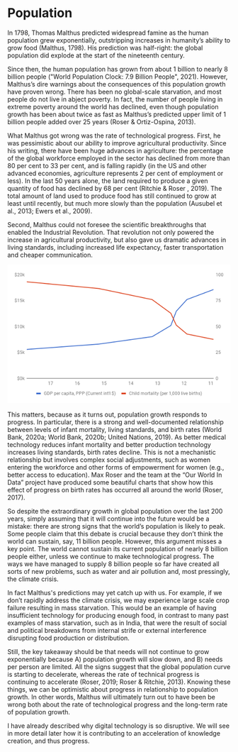 # Population

In 1798, Thomas Malthus predicted widespread famine as the human population grew exponentially, outstripping increases in humanity’s ability to grow food (Malthus, 1798). His prediction was half-right: the global population did explode at the start of the nineteenth century.
 
Since then, the human population has grown from about 1 billion to nearly 8 billion people ("World Population Clock: 7.9 Billion People", 2021). However, Malthus’s dire warnings about the consequences of this population growth have proven wrong. There has been no global-scale starvation, and most people do not live in abject poverty. In fact, the number of people living in extreme poverty around the world has declined, even though population growth has been about twice as fast as Malthus’s predicted upper limit of 1 billion people added over 25 years (Roser & Ortiz-Ospina, 2013). 

What Malthus got wrong was the rate of technological progress. First, he was pessimistic about our ability to improve agricultural productivity. Since his writing, there have been huge advances in agriculture: the percentage of the global workforce employed in the sector has declined from more than 80 per cent to 33 per cent, and is falling rapidly (in the US and other advanced economies, agriculture represents 2 per cent of employment or less). In the last 50 years alone, the land required to produce a given quantity of food has declined by 68 per cent (Ritchie & Roser , 2019). The total amount of land used to produce food has still continued to grow at least until recently, but much more slowly than the population (Ausubel et al., 2013; Ewers et al., 2009).

Second, Malthus could not foresee the scientific breakthroughs that enabled the Industrial Revolution. That revolution not only powered the increase in agricultural productivity, but also gave us dramatic advances in living standards, including increased life expectancy, faster transportation and cheaper communication.

[![Population Growth](../assets/population-growth.png)](../Appendix.md#pop-growth)

This matters, because as it turns out, population growth responds to progress. In particular, there is a strong and well-documented relationship between levels of infant mortality, living standards, and birth rates (World Bank, 2020a; World Bank, 2020b; United Nations, 2019). As better medical technology reduces infant mortality and better production technology increases living standards, birth rates decline. This is not a mechanistic relationship but involves complex social adjustments, such as women entering the workforce and other forms of empowerment for women (e.g., better access to education). Max Roser and the team at the “Our World In Data” project have produced some beautiful charts that show how this effect of progress on birth rates has occurred all around the world (Roser, 2017).
 
So despite the extraordinary growth in global population over the last 200 years, simply assuming that it will continue into the future would be a mistake: there are strong signs that the world’s population is likely to peak. Some people claim that this debate is crucial because they don’t think the world can sustain, say, 11 billion people. However, this argument misses a key point. The world cannot sustain its current population of nearly 8 billion people either, unless we continue to make technological progress. The ways we have managed to supply 8 billion people so far have created all sorts of new problems, such as water and air pollution and, most pressingly, the climate crisis.

In fact Malthus's predictions may yet catch up with us. For example, if we don’t rapidly address the climate crisis, we may experience large scale crop failure resulting in mass starvation. This would be an example of having insufficient technology for producing enough food, in contrast to many past examples of mass starvation, such as in India, that were the result of social and political breakdowns from internal strife or external interference disrupting food production or distribution. 

Still, the key takeaway should be that needs will not continue to grow exponentially because A) population growth will slow down, and B) needs per person are limited. All the signs suggest that the global population curve is starting to decelerate, whereas the rate of technical progress is continuing to accelerate (Roser, 2019; Roser & Ritchie, 2013). Knowing these things, we can be optimistic about progress in relationship to population growth. In other words, Malthus will ultimately turn out to have been be wrong both about the rate of technological progress and the long-term rate of population growth.

I have already described why digital technology is so disruptive. We will see in more detail later how it is contributing to an acceleration of knowledge creation, and thus progress. 
